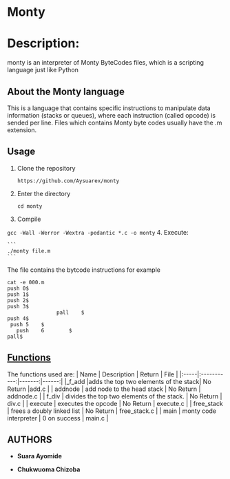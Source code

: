 # **Monty**


# Description:
monty is an interpreter of Monty ByteCodes files, which is a scripting language just like Python

## About the Monty language
This is a language that contains specific instructions to manipulate data information (stacks or queues), where each instruction (called opcode) is sended per line. Files which contains Monty byte codes usually have the .m extension.
## **Usage**
1. Clone the repository
     
     ```https://github.com/Aysuarex/monty```
2. Enter the directory
    
    ```cd monty```
3. Compile
 
 ```gcc -Wall -Werror -Wextra -pedantic *.c -o monty```
4. Execute:

    ```
    ./monty file.m
    ```
The file contains the bytcode instructions for example
   ```
cat -e 000.m
push 0$
push 1$
push 2$
  push 3$
                   pall    $
push 4$
    push 5    $
      push    6        $
pall$
```
## <u> Functions </u>
The functions used are:
| Name | Description | Return | File |
|:-----|:-----------:|-------:|------:|
|_f_add |adds the top two elements of the stack| No Return |add.c |
| addnode | add node to the head stack | No Return | addnode.c |
| f_div | divides the top two elements of the stack. | No Return | div.c |
| execute | executes the opcode | No Return | execute.c |
| free_stack | frees a doubly linked list | No Return |	free_stack.c |
| main | monty code interpreter | 0 on success | main.c |



## AUTHORS 
* **Suara Ayomide**

* **Chukwuoma Chizoba**

